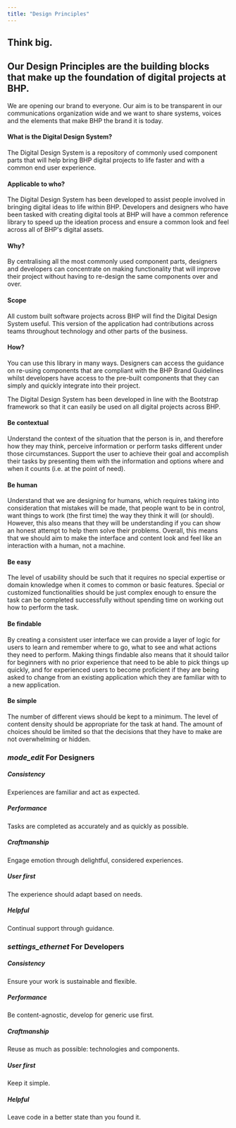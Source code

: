 ```yaml
---
title: "Design Principles"
---
```


<section class="hero-primary">

# Think big.

</section>

<section class="hero-secondary">

<div class="container">

## <span class="text-bhp-orange-3">Our Design Principles are the building blocks</span><br /><span class="text-bhp-orange-4">that make up the foundation of digital projects at BHP.</span>

We are opening our brand to everyone. Our aim is to be transparent in
our communications organization wide and we want to share systems,
voices and the elements that make BHP the brand it is today.

</div>

</section>

<section class="bg-bhp-orange-2 text-white">

<div class="container">

<div class="row">

<div class="col-md">

#### What is the Digital Design System?

The Digital Design System is a repository of commonly used component parts that will help bring BHP digital projects to life faster and with a common end user experience.

#### Applicable to who?

The Digital Design System has been developed to assist people involved in bringing digital ideas to life within BHP.  Developers and designers who have been tasked with creating digital tools at BHP will have a common reference library to speed up the ideation process and ensure a common look and feel across all of BHP's digital assets.

#### Why?

By centralising all the most commonly used component parts, designers and developers can concentrate on making functionality that will improve their project without having to re-design the same components over and over.
</div>

<div class="col-md">

#### Scope

All custom built software projects across BHP will find the Digital Design System useful.  This version of the application had contributions across teams throughout technology and other parts of the business.

#### How?

You can use this library in many ways.  Designers can access the guidance on re-using components that are compliant with the BHP Brand Guidelines whilst developers have access to the pre-built components that they can simply and quickly integrate into their project.

The Digital Design System has been developed in line with the Bootstrap framework so that it can easily be used on all digital projects across BHP.

</div>

</div>

</div>

</section>

<section class="hero-tertiary">

<div class="container">

<div class="row">

<div class="col-md">

#### <span class="text-bhp-orange-1">Be contextual</span>

Understand the context of the situation that the person is in, and therefore how they may think, perceive information or perform tasks different under those circumstances. Support the user to achieve their goal and accomplish their tasks by presenting them with the information and options where and when it counts (i.e. at the point of need).

#### <span class="text-bhp-orange-1">Be human</span>

Understand that we are designing for humans, which requires taking into consideration that mistakes will be made, that people want to be in control, want things to work (the first time) the way they think it will (or should). However, this also means that they will be understanding if you can show an honest attempt to help them solve their problems. Overall, this means that we should aim to make the interface and content look and feel like an interaction with a human, not a machine.

#### <span class="text-bhp-orange-1">Be easy</span>

The level of usability should be such that it requires no special expertise or domain knowledge when it comes to common or basic features. Special or customized functionalities should be just complex enough to ensure the task can be completed successfully without spending time on working out how to perform the task.

</div>

<div class="col-md">

#### <span class="text-bhp-orange-1">Be findable</span>

By creating a consistent user interface we can provide a layer of logic for users to learn and remember where to go, what to see and what actions they need to perform. Making things findable also means that it should tailor for beginners with no prior experience that need to be able to pick things up quickly, and for experienced users to become proficient if they are being asked to change from an existing application which they are familiar with to a new application.

#### <span class="text-bhp-orange-1">Be simple</span>

The number of different views should be kept to a minimum. The level of content density should be appropriate for the task at hand. The amount of choices should be limited so that the decisions that they have to make are not overwhelming or hidden.

</div>

</div>

</div>

</section>

<section class="hero-quaternary">

<div class="container">

<div class="row">

<div class="col-md">

### <span class="text-bhp-orange-1"><i class="material-icons">mode_edit</i> For Designers</span>

##### Consistency

Experiences are familiar and act as expected.

##### Performance

Tasks are completed as accurately and as quickly as possible.

##### Craftmanship

Engage emotion through delightful, considered experiences.

##### User first

The experience should adapt based on needs.

##### Helpful

Continual support through guidance.

</div>

<div class="col-md">

### <span class="text-bhp-orange-1"><i class="material-icons md-36 md-top">settings_ethernet</i> For Developers</span>

##### Consistency

Ensure your work is sustainable and flexible.

##### Performance

Be content-agnostic, develop for generic use first.

##### Craftmanship

Reuse as much as possible: technologies and components.

##### User first

Keep it simple.

##### Helpful

Leave code in a better state than you found it.

</div>

</div>

</div>

</section>